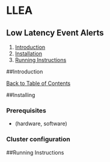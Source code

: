 # LLEA

## Low Latency Event Alerts

1. [Introduction](README.md#introduction)
2. [Installation](README.md#installation)
3. [Running Instructions](README.md#running-instructions)

##Introduction

[Back to Table of Contents](README.md#table-of-contents)

<!-- 
* Intro complemented by slides in [llea.halfwheeler.com/deck](https://docs.google.com/deck here)

* Framework for scalable, distributed processing of sensory data that aims at low latency

* Partial sensory data is interpreted before complete, knowing that final measurements arrive at processing unit delayed (event time vs. processing time). Delay is Gaussian distributed

* Redis key/value storage for maintaining and updating state (alternative would be Spark stateful streaming. network shuffle during stateful streaming).

* continue 
-->

##Installing

### Prerequisites
* (hardware, software)
### Cluster configuration

##Running Instructions
